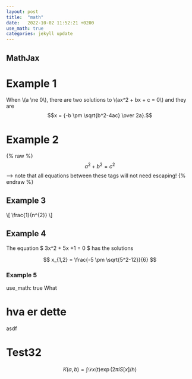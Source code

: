 ```yaml
---
layout: post
title:  "math"
date:   2022-10-02 11:52:21 +0200
use_math: true
categories: jekyll update
---
```

## MathJax

# Example 1 
When \\(a \ne 0\\), there are two solutions to \\(ax^2 + bx + c = 0\\) and they are
$$x = {-b \pm \sqrt{b^2-4ac} \over 2a}.$$


# Example 2
{% raw %}
  $$a^2 + b^2 = c^2$$ --> note that all equations between these tags will not need escaping! 
{% endraw %}


## Example 3 

\\[ \frac{1}{n^{2}} \\]


## Example 4

The equation $ 3x^2 + 5x +1 = 0 $ has the solutions

$$
x_{1,2} = \frac{-5 \pm \sqrt{5^2-12}}{6}
$$

### Example 5
use_math: true
What

# hva er dette
asdf 

# Test32
$$
K(a,b) = \int \mathcal{D}x(t) \exp(2\pi i S[x]/\hbar)
$$